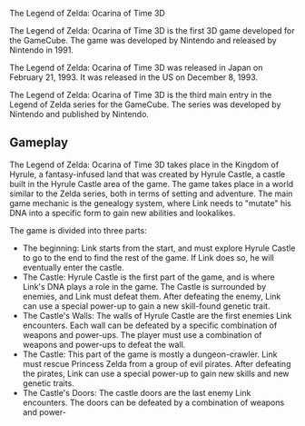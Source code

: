 The Legend of Zelda: Ocarina of Time 3D

The Legend of Zelda: Ocarina of Time 3D is the first 3D game developed for the GameCube. The game was developed by Nintendo and released by Nintendo in 1991.

The Legend of Zelda: Ocarina of Time 3D was released in Japan on February 21, 1993. It was released in the US on December 8, 1993.

The Legend of Zelda: Ocarina of Time 3D is the third main entry in the Legend of Zelda series for the GameCube. The series was developed by Nintendo and published by Nintendo.

## Gameplay

The Legend of Zelda: Ocarina of Time 3D takes place in the Kingdom of Hyrule, a fantasy-infused land that was created by Hyrule Castle, a castle built in the Hyrule Castle area of the game. The game takes place in a world similar to the Zelda series, both in terms of setting and adventure. The main game mechanic is the genealogy system, where Link needs to "mutate" his DNA into a specific form to gain new abilities and lookalikes.

The game is divided into three parts:

*   The beginning: Link starts from the start, and must explore Hyrule Castle to go to the end to find the rest of the game. If Link does so, he will eventually enter the castle.
*   The Castle: Hyrule Castle is the first part of the game, and is where Link's DNA plays a role in the game. The Castle is surrounded by enemies, and Link must defeat them. After defeating the enemy, Link can use a special power-up to gain a new skill-found genetic trait.
*   The Castle's Walls: The walls of Hyrule Castle are the first enemies Link encounters. Each wall can be defeated by a specific combination of weapons and power-ups. The player must use a combination of weapons and power-ups to defeat the wall.
*   The Castle: This part of the game is mostly a dungeon-crawler. Link must rescue Princess Zelda from a group of evil pirates. After defeating the pirates, Link can use a special power-up to gain new skills and new genetic traits.
*   The Castle's Doors: The castle doors are the last enemy Link encounters. The doors can be defeated by a combination of weapons and power-